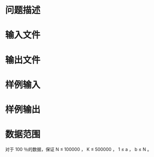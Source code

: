 

# 问题描述



# 输入文件



# 输出文件



# 样例输入



# 样例输出



# 数据范围


<p>
对于 100 ％的数据，保证 N ≤ 100000 ， K ≤ 500000 ， 1 ≤ a ， b ≤ N 。
</p>
